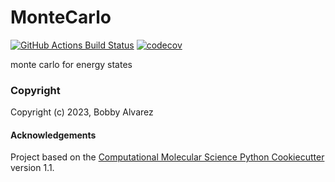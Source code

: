 MonteCarlo
==============================
[//]: # (Badges)
[![GitHub Actions Build Status](https://github.com/REPLACE_WITH_OWNER_ACCOUNT/montecarlo/workflows/CI/badge.svg)](https://github.com/REPLACE_WITH_OWNER_ACCOUNT/montecarlo/actions?query=workflow%3ACI)
[![codecov](https://codecov.io/gh/REPLACE_WITH_OWNER_ACCOUNT/MonteCarlo/branch/main/graph/badge.svg)](https://codecov.io/gh/REPLACE_WITH_OWNER_ACCOUNT/MonteCarlo/branch/main)


monte carlo for energy states

### Copyright

Copyright (c) 2023, Bobby Alvarez


#### Acknowledgements
 
Project based on the 
[Computational Molecular Science Python Cookiecutter](https://github.com/molssi/cookiecutter-cms) version 1.1.
